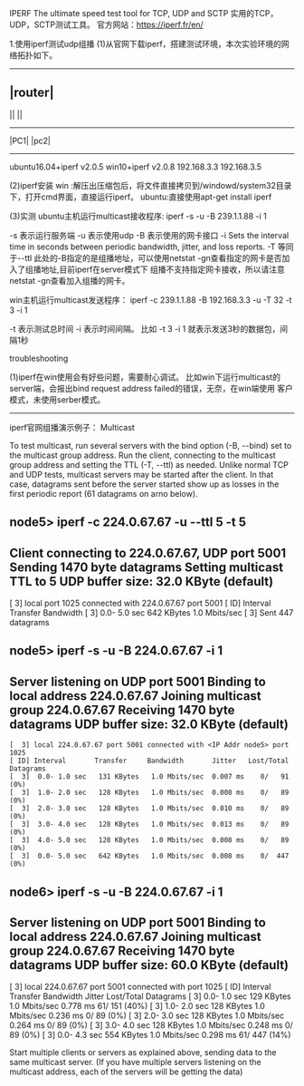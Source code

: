 IPERF
The ultimate speed test tool for TCP, UDP and SCTP
实用的TCP，UDP，SCTP测试工具。
官方网站：https://iperf.fr/en/

1.使用iperf测试udp组播
(1)从官网下载iperf，搭建测试环境，本次实验环境的网络拓扑如下。

--------
|router|
-----------------------------------------
||                            ||
-----                         ----
|PC1|                         |pc2|
-----                         -----
ubuntu16.04+iperf v2.0.5      win10+iperf v2.0.8
192.168.3.3                   192.168.3.5

(2)iperf安装
win   :解压出压缩包后，将文件直接拷贝到/windowd/system32目录下，打开cmd界面，直接运行iperf。
ubuntu:直接使用apt-get install iperf

(3)实测
ubuntu主机运行multicast接收程序:
iperf -s -u  -B 239.1.1.88   -i  1

-s 表示运行服务端
-u 表示使用udp
-B 表示使用的网卡接口
-i Sets the interval time in seconds between periodic bandwidth, jitter, and loss reports.
-T 等同于--ttl
此处的-B指定的是组播地址，可以使用netstat -gn查看指定的网卡是否加入了组播地址,目前iperf在server模式下
组播不支持指定网卡接收，所以请注意netstat -gn查看加入组播的网卡。

win主机运行multicast发送程序：
iperf -c 239.1.1.88 -B 192.168.3.3 -u -T 32 -t 3 -i 1


-t 表示测试总时间
-i 表示时间间隔。
比如 -t 3 -i 1 就表示发送3秒的数据包，间隔1秒


troubleshooting

(1)iperf在win使用会有好些问题，需要耐心调试。
比如win下运行multicast的server端，会报出bind request address failed的错误，无奈，在win端使用
客户模式，未使用serber模式。

-------------------------------------------------------------------------------------------
iperf官网组播演示例子：
Multicast

To test multicast, run several servers with the bind option (-B, --bind) set to the multicast group address.
Run the client, connecting to the multicast group address and setting the TTL (-T, --ttl) as needed. 
Unlike normal TCP and UDP tests, multicast servers may be started after the client. In that case, 
datagrams sent before the server started show up as losses in the first periodic report 
(61 datagrams on arno below).

node5> iperf -c 224.0.67.67 -u --ttl 5 -t 5
------------------------------------------------------------
Client connecting to 224.0.67.67, UDP port 5001
Sending 1470 byte datagrams
Setting multicast TTL to 5
UDP buffer size: 32.0 KByte (default)
------------------------------------------------------------
[  3] local <IP Addr node5> port 1025 connected with 224.0.67.67 port 5001
[ ID] Interval       Transfer     Bandwidth
[  3]  0.0- 5.0 sec   642 KBytes   1.0 Mbits/sec
[  3] Sent 447 datagrams

node5> iperf -s -u -B 224.0.67.67 -i 1
------------------------------------------------------------
Server listening on UDP port 5001
Binding to local address 224.0.67.67
Joining multicast group  224.0.67.67
Receiving 1470 byte datagrams
UDP buffer size: 32.0 KByte (default)
------------------------------------------------------------
	[  3] local 224.0.67.67 port 5001 connected with <IP Addr node5> port 1025
	[ ID] Interval       Transfer     Bandwidth       Jitter   Lost/Total Datagrams
	[  3]  0.0- 1.0 sec   131 KBytes   1.0 Mbits/sec  0.007 ms    0/   91 (0%)
	[  3]  1.0- 2.0 sec   128 KBytes   1.0 Mbits/sec  0.008 ms    0/   89 (0%)
	[  3]  2.0- 3.0 sec   128 KBytes   1.0 Mbits/sec  0.010 ms    0/   89 (0%)
	[  3]  3.0- 4.0 sec   128 KBytes   1.0 Mbits/sec  0.013 ms    0/   89 (0%)
	[  3]  4.0- 5.0 sec   128 KBytes   1.0 Mbits/sec  0.008 ms    0/   89 (0%)
	[  3]  0.0- 5.0 sec   642 KBytes   1.0 Mbits/sec  0.008 ms    0/  447 (0%)

node6> iperf -s -u -B 224.0.67.67 -i 1
------------------------------------------------------------
Server listening on UDP port 5001
Binding to local address 224.0.67.67
Joining multicast group  224.0.67.67
Receiving 1470 byte datagrams
UDP buffer size: 60.0 KByte (default)
------------------------------------------------------------
   [  3] local 224.0.67.67 port 5001 connected with <IP Addr node5> port 1025
   [ ID] Interval       Transfer     Bandwidth       Jitter   Lost/Total Datagrams
   [  3]  0.0- 1.0 sec   129 KBytes   1.0 Mbits/sec  0.778 ms   61/  151 (40%)
   [  3]  1.0- 2.0 sec   128 KBytes   1.0 Mbits/sec  0.236 ms    0/   89 (0%)
   [  3]  2.0- 3.0 sec   128 KBytes   1.0 Mbits/sec  0.264 ms    0/   89 (0%)
   [  3]  3.0- 4.0 sec   128 KBytes   1.0 Mbits/sec  0.248 ms    0/   89 (0%)
   [  3]  0.0- 4.3 sec   554 KBytes   1.0 Mbits/sec  0.298 ms   61/  447 (14%)

Start multiple clients or servers as explained above, sending data to the same multicast server. 
(If you have multiple servers listening on the multicast address, each of the servers will be getting the data)
